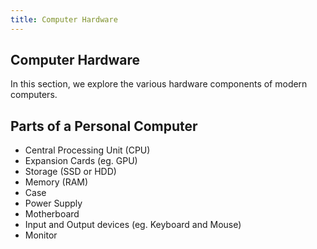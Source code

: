 ```yaml
---
title: Computer Hardware
---
```

## Computer Hardware

In this section, we explore the various hardware components of modern computers. 

## Parts of a Personal Computer

* Central Processing Unit (CPU)
* Expansion Cards (eg. GPU)
* Storage (SSD or HDD)
* Memory (RAM)
* Case
* Power Supply
* Motherboard
* Input and Output devices (eg. Keyboard and Mouse)
* Monitor
